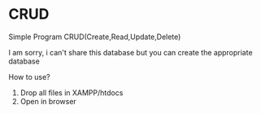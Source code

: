 # CRUD
Simple Program CRUD(Create,Read,Update,Delete)

I am sorry, i can't share this database but you can create the appropriate database

How to use?
1. Drop all files in XAMPP/htdocs
2. Open in browser
